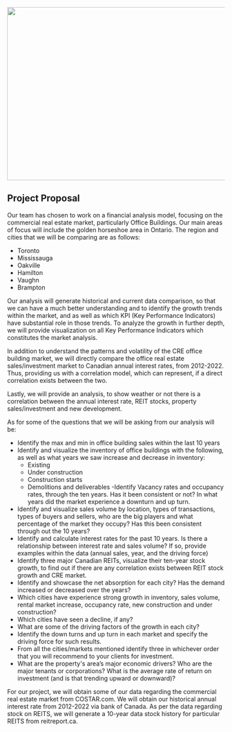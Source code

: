 
<img src="https://media.istockphoto.com/photos/futuristic-skyscrapers-at-dusk-picture-id1181546520?k=20&m=1181546520&s=612x612&w=0&h=uDYKdiBzkwL9KOgGelr52wqJJaBd4kJM2GVEqJQIlVw=" width="600" height="400">


## Project Proposal 

Our team has chosen to work on a financial analysis model, focusing on the 
commercial real estate market, particularly Office Buildings. Our main areas 
of focus will include the golden horseshoe area in Ontario. The region and 
cities that we will be comparing are as follows:
- Toronto 
- Mississauga 
- Oakville 
- Hamilton 
- Vaughn 
- Brampton 

Our analysis will generate historical and current data comparison, so that we 
can have a much better understanding and to identify the growth trends 
within the market, and as well as which KPI (Key Performance Indicators) 
have substantial role in those trends. To analyze the growth in further depth,
we will provide visualization on all Key Performance Indicators which 
constitutes the market analysis. 

In addition to understand the patterns and volatility of the CRE office building
market, we will directly compare the office real estate sales/investment 
market to Canadian annual interest rates, from 2012-2022. Thus, providing 
us with a correlation model, which can represent, if a direct correlation exists
between the two. 

Lastly, we will provide an analysis, to show weather or not there is a 
correlation between the annual interest rate, REIT stocks, property 
sales/investment and new development. 

As for some of the questions that we will be asking from our analysis will be:
- Identify the max and min in office building sales within the last 10 
years 
- Identify and visualize the inventory of office buildings with the 
following, as well as what years we saw increase and decrease in 
inventory:
    - Existing
    - Under construction
    - Construction starts 
    - Demolitions and deliverables 
-Identify Vacancy rates and occupancy rates, through the ten years. 
Has it been consistent or not? In what years did the market experience
a downturn and up turn. 
- Identify and visualize sales volume by location, types of transactions, 
types of buyers and sellers, who are the big players and what 
percentage of the market they occupy? Has this been consistent 
through out the 10 years?
- Identify and calculate interest rates for the past 10 years. Is there a 
relationship between interest rate and sales volume? If so, provide 
examples within the data (annual sales, year, and the driving force)
- Identify three major Canadian REITs, visualize their ten-year stock 
growth, to find out if there are any correlation exists between REIT 
stock growth and CRE market. 
- Identify and showcase the net absorption for each city? Has the 
demand increased or decreased over the years? 
- Which cities have experience strong growth in inventory, sales volume,
rental market increase, occupancy rate, new construction and under 
construction?
- Which cities have seen a decline, if any?
- What are some of the driving factors of the growth in each city?
- Identify the down turns and up turn in each market and specify the 
driving force for such results. 
- From all the cities/markets mentioned identify three in whichever order
that you will recommend to your clients for investment.  
- What are the property's area’s major economic drivers? Who are the 
major tenants or corporations? What is the average rate of return on 
investment (and is that trending upward or downward)?


For our project, we will obtain some of our data regarding the commercial 
real estate market from COSTAR.com. We will obtain our historical annual 
interest rate from 2012-2022 via bank of Canada. As per the data regarding 
stock on REITS, we will generate a 10-year data stock history for particular 
REITS from reitreport.ca. 
